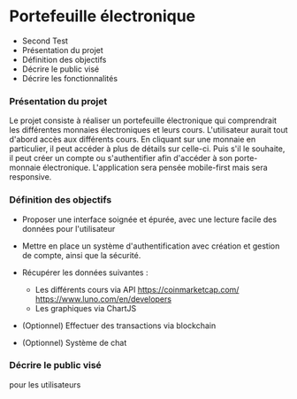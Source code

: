 # Portefeuille électronique

-   Second Test
-   Présentation du projet
-   Définition des objectifs
-   Décrire le public visé
-   Décrire les fonctionnalités

### Présentation du projet

Le projet consiste à réaliser un portefeuille électronique qui comprendrait les différentes monnaies électroniques et leurs cours. L'utilisateur aurait tout d'abord accès aux différents cours. En cliquant sur une monnaie en particulier, il peut accéder à plus de détails sur celle-ci. Puis s'il le souhaite, il peut créer un compte ou s'authentifier afin d'accéder à son porte-monnaie électronique.
L'application sera pensée mobile-first mais sera responsive.

### Définition des objectifs

-   Proposer une interface soignée et épurée, avec une lecture facile des données pour l'utilisateur
-   Mettre en place un système d'authentification avec création et gestion de compte, ainsi que la sécurité.
-   Récupérer les données suivantes :

    -   Les différents cours via API https://coinmarketcap.com/ https://www.luno.com/en/developers
    -   Les graphiques via ChartJS

-   (Optionnel) Effectuer des transactions via blockchain
-   (Optionnel) Système de chat

### Décrire le public visé


pour les utilisateurs


